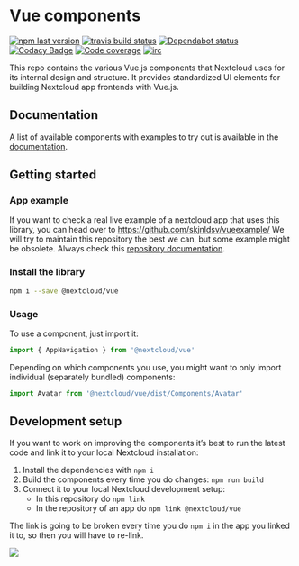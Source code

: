 # Vue components

[![npm last version](https://img.shields.io/npm/v/@nextcloud/vue.svg?style=flat-square)](https://www.npmjs.com/package/@nextcloud/vue)
[![travis build status](https://img.shields.io/travis/com/nextcloud/nextcloud-vue/master.svg?style=flat-square)](https://travis-ci.com/nextcloud/nextcloud-vue)
[![Dependabot status](https://img.shields.io/badge/Dependabot-enabled-brightgreen.svg?longCache=true&style=flat-square&logo=dependabot)](https://dependabot.com)
[![Codacy Badge](https://img.shields.io/codacy/grade/57e9764b68904cbf8f9e050c33340ab4.svg?style=flat-square)](https://app.codacy.com/app/nextcloud/nextcloud-vue)
[![Code coverage](https://img.shields.io/codecov/c/github/nextcloud/nextcloud-vue.svg?style=flat-square)](https://codecov.io/gh/nextcloud/nextcloud-vue/)
[![irc](https://img.shields.io/badge/IRC-%23nextcloud--dev%20on%20freenode-blue.svg?style=flat-square)](https://webchat.freenode.net/?channels=nextcloud-dev)

This repo contains the various Vue.js components that Nextcloud uses for its internal design and structure. It provides standardized UI elements for building Nextcloud app frontends with Vue.js.

## Documentation

A list of available components with examples to try out is available in the [documentation](https://nextcloud-vue-components.netlify.app).

## Getting started

### App example
If you want to check a real live example of a nextcloud app that uses this library, you can head over to https://github.com/skjnldsv/vueexample/
We will try to maintain this repository the best we can, but some example might be obsolete. Always check this [repository documentation](#documentation).

### Install the library

```bash
npm i --save @nextcloud/vue
```

### Usage

To use a component, just import it:

```js
import { AppNavigation } from '@nextcloud/vue'
```

Depending on which components you use, you might want to only import individual (separately bundled) components:

```js
import Avatar from '@nextcloud/vue/dist/Components/Avatar'
```


## Development setup

If you want to work on improving the components it’s best to run the latest code and link it to your local Nextcloud installation:

1. Install the dependencies with `npm i`
2. Build the components every time you do changes: `npm run build`
3. Connect it to your local Nextcloud development setup:
    - In this repository do `npm link`
    - In the repository of an app do `npm link @nextcloud/vue`

The link is going to be broken every time you do `npm i` in the app you linked it to, so then you will have to re-link.

<a href="https://www.netlify.com">
  <img src="https://www.netlify.com/img/global/badges/netlify-dark.svg"/>
</a>
